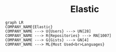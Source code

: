 <h1 align="center">Elastic</h1>

```mermaid
graph LR
COMPANY_NAME{Elastic}
COMPANY_NAME ---> U{Users} ---> UN[28]
COMPANY_NAME ---> R{Repositories} ---> RN[1007]
COMPANY_NAME ---> G{Gists} ---> GN[4]
COMPANY_NAME ---> ML{Most Used<br>Languages}
```
